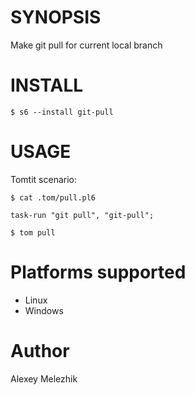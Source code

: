 # SYNOPSIS

Make git pull for current local branch

# INSTALL

    $ s6 --install git-pull

# USAGE

Tomtit scenario:

    $ cat .tom/pull.pl6

    task-run "git pull", "git-pull";

    $ tom pull

# Platforms supported

* Linux
* Windows

# Author

Alexey Melezhik


